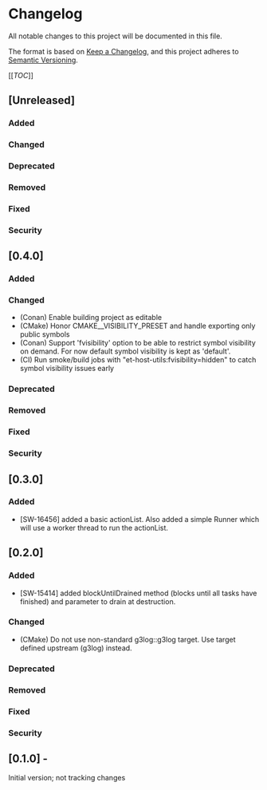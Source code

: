 # Changelog
All notable changes to this project will be documented in this file.

The format is based on [Keep a Changelog](https://keepachangelog.com/en/1.0.0/),
and this project adheres to [Semantic Versioning](https://semver.org/spec/v2.0.0.html).

[[_TOC_]]

## [Unreleased]
### Added
### Changed
### Deprecated
### Removed
### Fixed
### Security

## [0.4.0]
### Added
### Changed
- (Conan) Enable building project as editable
- (CMake) Honor CMAKE_<LANG>_VISIBILITY_PRESET and handle exporting only public symbols
- (Conan) Support 'fvisibility' option to be able to restrict symbol visibility on demand.
  For now default symbol visibility is kept as 'default'.
- (CI) Run smoke/build jobs with "et-host-utils:fvisibility=hidden" to catch symbol visibility issues early
### Deprecated
### Removed
### Fixed
### Security

## [0.3.0]
### Added
- [SW-16456] added a basic actionList. Also added a simple Runner which will use a worker thread to run the actionList.

## [0.2.0]
### Added
- [SW-15414] added blockUntilDrained method (blocks until all tasks have finished) and parameter to drain at destruction.
### Changed
- (CMake) Do not use non-standard g3log::g3log target. Use target defined upstream (g3log) instead.
### Deprecated
### Removed
### Fixed
### Security


## [0.1.0] - 
Initial version; not tracking changes


